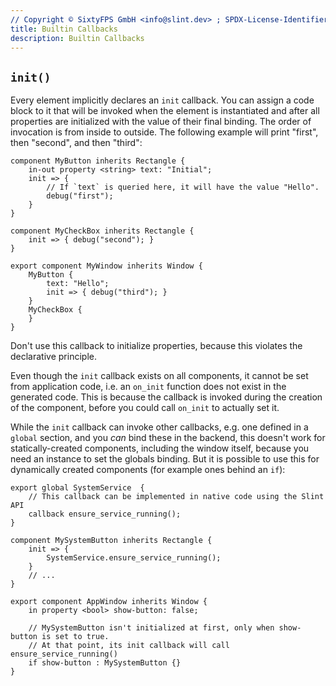 ```yaml
---
// Copyright © SixtyFPS GmbH <info@slint.dev> ; SPDX-License-Identifier: MIT
title: Builtin Callbacks
description: Builtin Callbacks
---
```


## `init()`

Every element implicitly declares an `init` callback. You can assign a code block to it that will be invoked when the
element is instantiated and after all properties are initialized with the value of their final binding. The order of
invocation is from inside to outside. The following example will print "first", then "second", and then "third":

```slint
component MyButton inherits Rectangle {
    in-out property <string> text: "Initial";
    init => {
        // If `text` is queried here, it will have the value "Hello".
        debug("first");
    }
}

component MyCheckBox inherits Rectangle {
    init => { debug("second"); }
}

export component MyWindow inherits Window {
    MyButton {
        text: "Hello";
        init => { debug("third"); }
    }
    MyCheckBox {
    }
}
```

Don't use this callback to initialize properties, because this violates the declarative principle.

Even though the `init` callback exists on all components, it cannot be set from application code,
i.e. an `on_init` function does not exist in the generated code. This is because the callback is invoked during the creation of the component, before you could call `on_init` to actually set it.

While the `init` callback can invoke other callbacks, e.g. one defined in a `global` section, and
you _can_ bind these in the backend, this doesn't work for statically-created components, including
the window itself, because you need an instance to set the globals binding. But it is possible
to use this for dynamically created components (for example ones behind an `if`):

```slint
export global SystemService  {
    // This callback can be implemented in native code using the Slint API
    callback ensure_service_running();
}

component MySystemButton inherits Rectangle {
    init => {
        SystemService.ensure_service_running();
    }
    // ...
}

export component AppWindow inherits Window {
    in property <bool> show-button: false;

    // MySystemButton isn't initialized at first, only when show-button is set to true.
    // At that point, its init callback will call ensure_service_running()
    if show-button : MySystemButton {}
}
```
